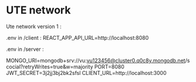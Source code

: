 #  UTE network 
Ute network version 1 :

.env in /client : REACT_APP_API_URL=http://localhost:8080


.env in /server : 

MONGO_URI=mongodb+srv://vu:vu123456@cluster0.q0c8y.mongodb.net/scocial?retryWrites=true&w=majority
PORT=8080
JWT_SECRET=3j2jj3bj2bk2sfsl
CLIENT_URL=http://localhost:3000
